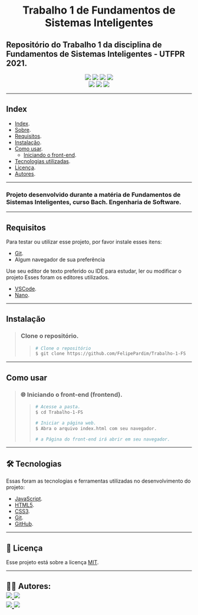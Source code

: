 <h1 align="center">
    Trabalho 1 de Fundamentos de Sistemas Inteligentes
</h1>

## Repositório do Trabalho 1 da disciplina de Fundamentos de Sistemas Inteligentes - UTFPR 2021.

<p align="center">
	<img src="https://img.shields.io/github/stars/FelipePardim/Trabalho-1-FS" />
    <img src="https://img.shields.io/github/forks/FelipePardim/Trabalho-1-FS" />
    <img src="https://img.shields.io/github/issues/FelipePardim/Trabalho-1-FS" />
    <img src="https://img.shields.io/github/license/FelipePardim/Trabalho-1-FS" />
    <br>
    <img src="https://img.shields.io/badge/JavaScript-grey?logo=javascript" />
    <img src="https://img.shields.io/badge/HTML5-grey?logo=html5" />
    <img src="https://img.shields.io/badge/CSS3-blue?logo=css3" />
</p>

---
 
## Index
- [Index](#index).
- [Sobre](#Sobre).
- [Requisitos](#Requisitos).
- [Instalação](#Instalação).
- [Como usar](#como-usar).
    - [Iniciando o front-end](#iniciando-web).
- [Tecnologias utilizadas](#tecnologias).
- [Licença](#licenca).
- [Autores](#autores).
---

### Projeto desenvolvido durante a matéria de Fundamentos de Sistemas Inteligentes, curso Bach. Engenharia de Software.

---

## Requisitos

Para testar ou utilizar esse projeto, por favor instale esses itens:

- [Git](https://git-scm.com).
- Algum navegador de sua preferência

Use seu editor de texto preferido ou IDE para estudar, ler ou modificar o projeto
Esses foram os editores utilizados.
- [VSCode](https://code.visualstudio.com/).
- [Nano](https://www.nano-editor.org/).

---

## Instalação
> ### Clone o repositório.
>>   ```bash
>>  # Clone o repositório
>>  $ git clone https://github.com/FelipePardim/Trabalho-1-FS
>>   ```

---

## Como usar
><h3 id="iniciando-web">
>🌐 Iniciando o front-end (frontend).
></h3>
>
>>```bash
>># Acesse a pasta.
>> $ cd Trabalho-1-FS
>>
>># Iniciar a página web.
>>$ Abra o arquivo index.html com seu navegador.
>>
>># a Página do front-end irá abrir em seu navegador.
>>```
>
---

<h2 id="tecnologias">
    🛠 Tecnologias
</h2>

Essas foram as tecnologias e ferramentas utilizadas no desenvolvimento do projeto:

- [JavaScript](https://developer.mozilla.org/pt-BR/docs/Web/JavaScript).
- [HTML5](https://developer.mozilla.org/pt-BR/docs/Web/Guide/HTML/HTML5).
- [CSS3](https://developer.mozilla.org/pt-BR/docs/Web/CSS).
- [Git](https://git-scm.com/).
- [GitHub](https://github.com/).

---

<h2 id="licenca">
    📝 Licença 
</h2>

Esse projeto está sobre a licença [MIT](https://github.com/FelipePardim/Trabalho-1-FS/LICENSE.md).

---

<h2 id="autores">
    👨‍💻 Autores:
    <div>
        <a href="https://github.com/FelipePardim" margin="10px">
            <img src="https://img.shields.io/badge/GitHub-FelipePardim-6f42c1?logo=github"/>
        </a>
        <a alt="Felipe Pardim" href="https://www.linkedin.com/in/felipe-pardim">
            <img src="https://img.shields.io/badge/LinkedIn-Felipe%20Pardim-blue?logo=linkedin"/>
        </a>
    </div>
    <div>
        <a href="https://github.com/leonardothomaz" margin="10px">
            <img src="https://img.shields.io/badge/GitHub-leonardothomaz-6f42c1?logo=github"/>
        </a>
        <a alt="LEO" href="https://www.linkedin.com/in/leonardo-thomaz-rocha/">
            <img src="https://img.shields.io/badge/LinkedIn-Leonardo%20Thomaz-blue?logo=linkedin"/>
        </a>
    </div>
</h2>